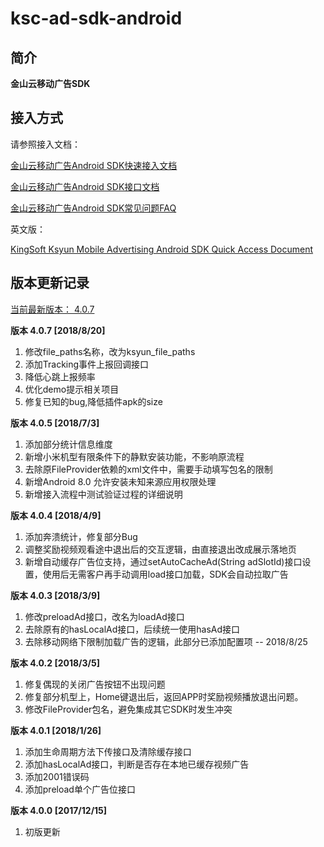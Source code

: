 # ksc-ad-sdk-android
## 简介
 **金山云移动广告SDK**
## 接入方式
  请参照接入文档：

  [金山云移动广告Android SDK快速接入文档](https://github.com/ksc-gec/ksc-ad-sdk-android/blob/master/sdk_doc_cn/%E9%87%91%E5%B1%B1%E4%BA%91%E7%A7%BB%E5%8A%A8%E5%B9%BF%E5%91%8AAndroid%20SDK%E5%BF%AB%E9%80%9F%E6%8E%A5%E5%85%A5%E6%96%87%E6%A1%A3%20V4.0.7.pdf)

  [金山云移动广告Android SDK接口文档](https://github.com/ksc-gec/ksc-ad-sdk-android/blob/master/sdk_doc_cn/%E9%87%91%E5%B1%B1%E4%BA%91%E7%A7%BB%E5%8A%A8%E5%B9%BF%E5%91%8AAndroid%20SDK%E6%8E%A5%E5%8F%A3%E6%96%87%E6%A1%A3%20V4.0.7.pdf)

  [金山云移动广告Android SDK常见问题FAQ](https://github.com/ksc-gec/ksc-ad-sdk-android/blob/master/sdk_doc_cn/%E9%87%91%E5%B1%B1%E4%BA%91%E7%A7%BB%E5%8A%A8%E5%B9%BF%E5%91%8AAndroid%20SDK%E5%B8%B8%E8%A7%81%E9%97%AE%E9%A2%98FAQ.pdf)

  英文版：

  [KingSoft Ksyun Mobile Advertising Android SDK Quick Access Document](https://github.com/ksc-gec/ksc-ad-sdk-android/blob/master/sdk_doc_en/KingSoft%20Ksyun%20Mobile%20Advertising%20Android%20SDK%20Quick%20Access%20Document%20V4.0.3.pdf)
  
## 版本更新记录
[当前最新版本： 4.0.7](https://github.com/ksc-gec/ksc-ad-sdk-android)

**版本 4.0.7 [2018/8/20]** 
1. 修改file_paths名称，改为ksyun_file_paths
2. 添加Tracking事件上报回调接口
3. 降低心跳上报频率
4. 优化demo提示相关项目
5. 修复已知的bug,降低插件apk的size

**版本 4.0.5 [2018/7/3]**
1. 添加部分统计信息维度
2. 新增小米机型有限条件下的静默安装功能，不影响原流程
3. 去除原FileProvider依赖的xml文件中，需要手动填写包名的限制
4. 新增Android 8.0 允许安装未知来源应用权限处理
5. 新增接入流程中测试验证过程的详细说明

**版本 4.0.4 [2018/4/9]**
1. 添加奔溃统计，修复部分Bug
2. 调整奖励视频观看途中退出后的交互逻辑，由直接退出改成展示落地页
3. 新增自动缓存广告位支持，通过setAutoCacheAd(String adSlotId)接口设置，使用后无需客户再手动调用load接口加载，SDK会自动拉取广告

**版本 4.0.3 [2018/3/9]**
1. 修改preloadAd接口，改名为loadAd接口
2. 去除原有的hasLocalAd接口，后续统一使用hasAd接口
3. 去除移动网络下限制加载广告的逻辑，此部分已添加配置项 -- 2018/8/25

**版本 4.0.2 [2018/3/5]**
1. 修复偶现的关闭广告按钮不出现问题
2. 修复部分机型上，Home键退出后，返回APP时奖励视频播放退出问题。
3. 修改FileProvider包名，避免集成其它SDK时发生冲突

**版本 4.0.1 [2018/1/26]**
1. 添加生命周期方法下传接口及清除缓存接口
2. 添加hasLocalAd接口，判断是否存在本地已缓存视频广告
3. 添加2001错误码
4. 添加preload单个广告位接口

**版本 4.0.0 [2017/12/15]**
1. 初版更新
